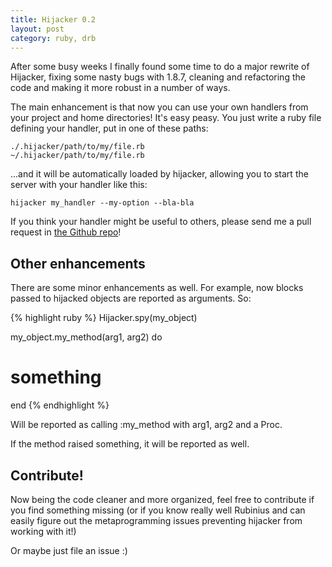 ```yaml
---
title: Hijacker 0.2
layout: post
category: ruby, drb
---
```


After some busy weeks I finally found some time to do a major rewrite of
Hijacker, fixing some nasty bugs with 1.8.7, cleaning and refactoring the code
and making it more robust in a number of ways.

The main enhancement is that now you can use your own handlers from your
project and home directories! It's easy peasy. You just write a ruby file
defining your handler, put in one of these paths:

    ./.hijacker/path/to/my/file.rb
    ~/.hijacker/path/to/my/file.rb

...and it will be automatically loaded by hijacker, allowing you to start the
server with your handler like this:

    hijacker my_handler --my-option --bla-bla

If you think your handler might be useful to others, please send me a pull
request in [the Github repo][repo]!

## Other enhancements

There are some minor enhancements as well. For example, now blocks passed to
hijacked objects are reported as arguments. So:

{% highlight ruby %}
Hijacker.spy(my_object)

my_object.my_method(arg1, arg2) do 
  # something
end
{% endhighlight %}

Will be reported as calling :my_method with arg1, arg2 and a Proc.

If the method raised something, it will be reported as well.

## Contribute!

Now being the code cleaner and more organized, feel free to contribute if you
find something missing (or if you know really well Rubinius and can easily
figure out the metaprogramming issues preventing hijacker from working with it!)

Or maybe just file an issue :)

[repo]: http://github.com/txus/hijacker
